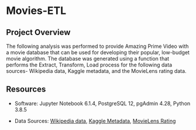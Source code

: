 # Movies-ETL

## Project Overview

The following analysis was performed to provide Amazing Prime Video with a movie database that can be used for developing their popular, low-budget movie algorithm. The database was generated using a function that performs the Extract, Transform, Load process for the following data sources- Wikipedia data, Kaggle metadata, and the MovieLens rating data.

## Resources 

- Software: Jupyter Notebook 6.1.4, PostgreSQL 12, pgAdmin 4.28, Python 3.8.5

- Data Sources: [Wikipedia data](Resources/wikipedia-movies.json), [Kaggle Metadata](Resources/movies_metadata.csv), [MovieLens Rating](Resources/ratings.csv)

